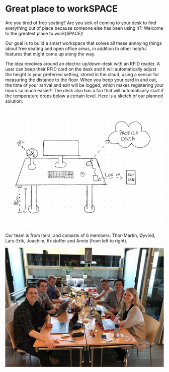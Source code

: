 # Great place to workSPACE

Are you tired of free seating? Are you sick of coming to your desk to find everything out of place because someone else has been using it?! Welcome to the greatest place to work(SPACE)!

Our goal is to build a smart workspace that solves all these annoying things about free seating and open office areas, in addition to other helpful features that might come up along the way.

The idea revolves around an electric up/down-desk with an RFID reader. A user can beep their RFID card on the desk and it will automatically adjust the height to your preferred setting, stored in the cloud, using a sensor for measuring the distance to the floor. When you beep your card in and out, the time of your arrival and exit will be logged, which makes registering your hours so much easier!! The desk also has a fan that will automatically start if the temperature drops below a certain level. Here is a sketch of our planned solution:

![project](./img/project.png)

Our team is from Itera, and consists of 6 members: Thor-Martin, Øyvind, Lars-Erik, Joachim, Kristoffer and Annie (from left to right).

![team](./img/team.jpg)
